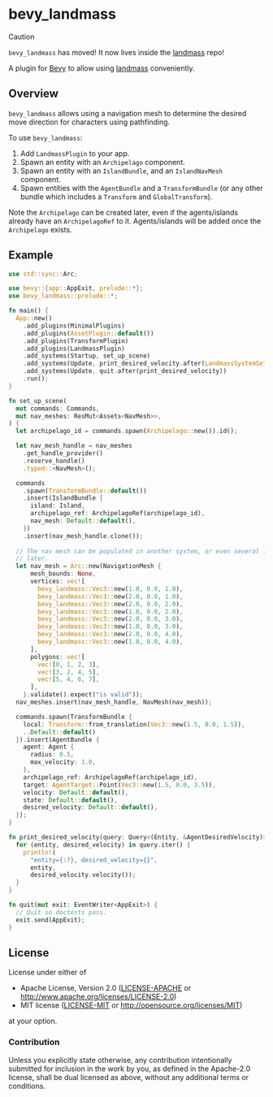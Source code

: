 # bevy_landmass

> [!CAUTION]
> `bevy_landmass` has moved! It now lives inside the [landmass](https://github.com/andriyDev/landmass) repo!

A plugin for [Bevy](https://bevyengine.org) to allow using
[landmass](https://github.com/andriyDev/landmass) conveniently.

## Overview

`bevy_landmass` allows using a navigation mesh to determine the desired move
direction for characters using pathfinding.

To use `bevy_landmass`:
1) Add `LandmassPlugin` to your app.
2) Spawn an entity with an `Archipelago` component.
3) Spawn an entity with an `IslandBundle`, and an `IslandNavMesh` component.
3) Spawn entities with the `AgentBundle` and a `TransformBundle` (or any other
bundle which includes a `Transform` and `GlobalTransform`).

Note the `Archipelago` can be created later, even if the agents/islands already
have an `ArchipelagoRef` to it. Agents/islands will be added once the
`Archipelago` exists.

## Example

```rust
use std::sync::Arc;

use bevy::{app::AppExit, prelude::*};
use bevy_landmass::prelude::*;

fn main() {
  App::new()
    .add_plugins(MinimalPlugins)
    .add_plugins(AssetPlugin::default())
    .add_plugins(TransformPlugin)
    .add_plugins(LandmassPlugin)
    .add_systems(Startup, set_up_scene)
    .add_systems(Update, print_desired_velocity.after(LandmassSystemSet::Output))
    .add_systems(Update, quit.after(print_desired_velocity))
    .run();
}

fn set_up_scene(
  mut commands: Commands,
  mut nav_meshes: ResMut<Assets<NavMesh>>,
) {
  let archipelago_id = commands.spawn(Archipelago::new()).id();

  let nav_mesh_handle = nav_meshes
    .get_handle_provider()
    .reserve_handle()
    .typed::<NavMesh>();

  commands
    .spawn(TransformBundle::default())
    .insert(IslandBundle {
      island: Island,
      archipelago_ref: ArchipelagoRef(archipelago_id),
      nav_mesh: Default::default(),
    })
    .insert(nav_mesh_handle.clone());
  
  // The nav mesh can be populated in another system, or even several frames
  // later.
  let nav_mesh = Arc::new(NavigationMesh {
      mesh_bounds: None,
      vertices: vec![
        bevy_landmass::Vec3::new(1.0, 0.0, 1.0),
        bevy_landmass::Vec3::new(2.0, 0.0, 1.0),
        bevy_landmass::Vec3::new(2.0, 0.0, 2.0),
        bevy_landmass::Vec3::new(1.0, 0.0, 2.0),
        bevy_landmass::Vec3::new(2.0, 0.0, 3.0),
        bevy_landmass::Vec3::new(1.0, 0.0, 3.0),
        bevy_landmass::Vec3::new(2.0, 0.0, 4.0),
        bevy_landmass::Vec3::new(1.0, 0.0, 4.0),
      ],
      polygons: vec![
        vec![0, 1, 2, 3],
        vec![3, 2, 4, 5],
        vec![5, 4, 6, 7],
      ],
    }.validate().expect("is valid"));
  nav_meshes.insert(nav_mesh_handle, NavMesh(nav_mesh));

  commands.spawn(TransformBundle {
    local: Transform::from_translation(Vec3::new(1.5, 0.0, 1.5)),
    ..Default::default()
  }).insert(AgentBundle {
    agent: Agent {
      radius: 0.5,
      max_velocity: 1.0,
    },
    archipelago_ref: ArchipelagoRef(archipelago_id),
    target: AgentTarget::Point(Vec3::new(1.5, 0.0, 3.5)),
    velocity: Default::default(),
    state: Default::default(),
    desired_velocity: Default::default(),
  });
}

fn print_desired_velocity(query: Query<(Entity, &AgentDesiredVelocity)>) {
  for (entity, desired_velocity) in query.iter() {
    println!(
      "entity={:?}, desired_velocity={}",
      entity,
      desired_velocity.velocity());
  }
}

fn quit(mut exit: EventWriter<AppExit>) {
  // Quit so doctests pass.
  exit.send(AppExit);
}
```

## License

License under either of

* Apache License, Version 2.0 ([LICENSE-APACHE](LICENSE-APACHE) or <http://www.apache.org/licenses/LICENSE-2.0>)
* MIT license ([LICENSE-MIT](LICENSE-MIT) or <http://opensource.org/licenses/MIT>)

at your option.

### Contribution

Unless you explicitly state otherwise, any contribution intentionally submitted
for inclusion in the work by you, as defined in the Apache-2.0 license, shall
be dual licensed as above, without any additional terms or conditions.
